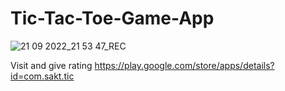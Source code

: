 # Tic-Tac-Toe-Game-App
![21 09 2022_21 53 47_REC](https://user-images.githubusercontent.com/112418122/216333443-08c81309-92f3-4ddb-b75d-4bbd1cf757b8.png)

Visit and give rating
https://play.google.com/store/apps/details?id=com.sakt.tic
